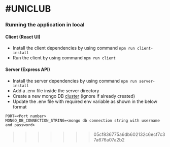 #UNICLUB
=======

### Running the application in local

#### Client (React UI)
- Install the client dependencies by using command `npm run client-install`
- Run the client by using command `npm run client`

#### Server (Express API)
- Install the server dependencies by using command `npm run server-install`
- Add a .env file inside the server directory
- Create a new mongo DB [cluster](https://cloud.mongodb.com/) (ignore if already created)
- Update the .env file with required env variable as shown in the below format
```
PORT=<Port number>
MONGO_DB_CONNECTION_STRING=<mongo db connection string with username and password>
```
>>>>>>> 05cf836775a6db602132c6ecf7c37a676a07a2b2
